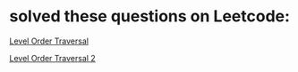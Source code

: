 # solved these questions on Leetcode:

[Level Order Traversal](https://leetcode.com/problems/binary-tree-level-order-traversal)

[Level Order Traversal 2](https://leetcode.com/problems/binary-tree-level-order-traversal-ii)
